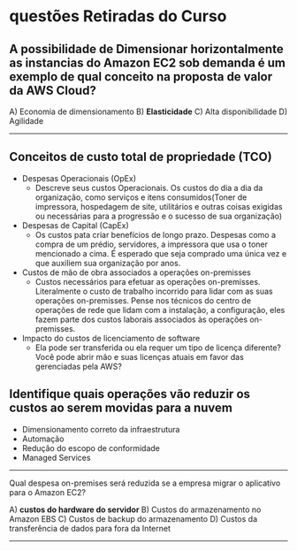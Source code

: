 # questões Retiradas do Curso

## A possibilidade de Dimensionar horizontalmente as instancias do Amazon EC2 sob demanda é um exemplo de qual conceito na proposta de valor da AWS Cloud?

A) Economia de dimensionamento
B) **Elasticidade**
C) Alta disponibilidade
D) Agilidade

---

## Conceitos de custo total de propriedade (TCO)

- Despesas Operacionais (OpEx)
  - Descreve seus custos Operacionais. Os custos do dia a dia da organização, como serviços e itens consumidos(Toner de impressora, hospedagem de site, utilitários e outras coisas exigidas ou necessárias para a progressão e o sucesso de sua organização)
- Despesas de Capital (CapEx)
  - Os custos pata criar benefícios de longo prazo. Despesas como a compra de um prédio, servidores, a impressora que usa o toner mencionado a cima. É esperado que seja comprado uma única vez e que auxiliem sua organização por anos. 
- Custos de mão de obra associados a operações on-premisses
  - Custos necessários para efetuar as operações on-premisses. Literalmente o custo de trabalho incorrido para lidar com as suas operações on-premisses. Pense nos técnicos do centro de operações de rede que lidam com a instalação, a configuração, eles fazem parte dos custos laborais associados às operações on-premisses.
- Impacto do custos de licenciamento de software
  - Ela pode ser transferida ou ela requer um tipo de licença diferente? Você pode abrir mão e suas licenças atuais em favor das gerenciadas pela AWS?
  
## Identifique quais operações vão reduzir os custos ao serem movidas para a nuvem

- Dimensionamento correto da infraestrutura
- Automação
- Redução do escopo de conformidade
- Managed Services
  
---

Qual despesa on-premises será reduzida se a empresa migrar o aplicativo para o Amazon EC2?

A) **custos do hardware do servidor**
B) Custos do armazenamento no Amazon EBS
C) Custos de backup do armazenamento
D) Custos da transferência de dados para fora da Internet

---